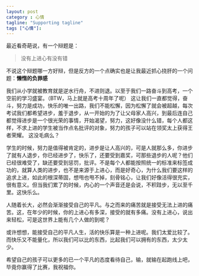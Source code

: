 ```yaml
---
layout: post
category : 心情
tagline: "Supporting tagline"
tags ["心情"]:
---
```


最近看奇葩说，有一个辩题是： 
> 没有上进心有没有错

不说这个辩题哪一方好辩，但是反方的一个点确实也是让我最近抓心挠肝的一个问题：**懒惰的负罪感**

我们从小学就被教育就是逆水行舟，不进则退。以至于我们一路奋斗到高考，一个空前的学习盛宴。（BTW，马上就是高考十周年了呢）
这让我们一直都觉得，奋斗，努力是成功，快乐的唯一出路，我们不能松懈，因为松懈了就会被超越，每次考试我们都希望进步，羞于退步，从一开始的为了让父母家人高兴，到最后连自己都觉得进步是一个很光荣的事情，开始渴望，努力，这好像没什么错，每个人都这样，不求上进的学生被当作点名批评的对象，努力的孩子可以站在领奖太上获得王者荣耀。
这没毛病么？


学生的时候，努力是值得被肯定的，进步是让人高兴的，可是人就那么多，你进步了就有人退步，你已经进步了，快乐了，还要受到嘉奖，可那些退步的人呢？他们已经很难受了，缺还要受到惩罚，批评。不是每个人都能按照统一的标准来标签成功的，就算人类的进步，也不是来源于上进心，而是好奇心，为什么我们要这样的追求上进，如此的根深蒂固，想甩也甩不掉，刻骨铭心，让我们好像活得很充实，很有意义。但当我们累了的时候，内心的一个声音还是会说，不积跬步，无以至千里。这快乐么。

人随着长大，必然会渐渐接受自己的平凡。与之而来的痛苦就是接受无法上进的痛苦。这，在年少的时候，你的上进心有多深，接受的就有多痛。没有上进心，说出来轻松，可是这世界上能有几个人做的到呢？

或许想想，能接受自己的平凡人生，活的快乐算是一种上进呢。我们太爱比较了。而快乐又不能量化，所以我们可以比的东西，比起我们可以拥有的东西，太少太少。

希望自己的孩子可以更多的已一个平凡的态度看待自己，输，就输在起跑线上吧，毕竟你赢得了比赛，我祝福你。
